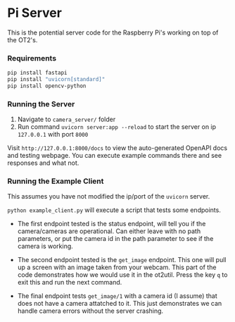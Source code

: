 # Pi Server 
This is the potential server code for the Raspberry Pi's working on top of the OT2's. 

### Requirements 
```bash
pip install fastapi 
pip install "uvicorn[standard]"
pip install opencv-python
```

### Running the Server 
1. Navigate to `camera_server/` folder 
2. Run command `uvicorn server:app --reload` to start the server on ip `127.0.0.1` with port `8000` 

Visit `http://127.0.0.1:8000/docs` to view the auto-generated OpenAPI docs and testing webpage. You can execute example commands there and see responses and what not. 

### Running the Example Client 
This assumes you have not modified the ip/port of the `uvicorn` server. 

`python example_client.py` will execute a script that tests some endpoints. 

- The first endpoint tested is the status endpoint, will tell you if the camera/cameras are operational. Can either leave with no path parameters, or put the camera id in the path parameter to see if the camera is working. 

- The second endpoint tested is the `get_image` endpoint. This one will pull up a screen with an image taken from your webcam. This part of the code demonstrates how we would use it in the ot2util. Press the key `q` to exit this and run the next command. 

- The final endpoint tests `get_image/1` with a camera id (I assume) that does not have a camera attatched to it. This just demonstrates we can handle camera errors without the server crashing. 
